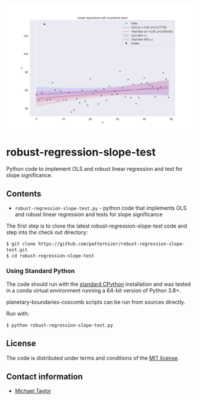 ![image](https://github.com/patternizer/robust-regression-slope-test/blob/main/linear-regression-comparison-with-uncertainty.png)

# robust-regression-slope-test

Python code to implement OLS and robust linear regression and test for slope significance.

## Contents

* `robust-regression-slope-test.py` - python code that implements OLS and robust linear regression and tests for slope significance

The first step is to clone the latest robust-regression-slope-test code and step into the check out directory: 

    $ git clone https://github.com/patternizer/robust-regression-slope-test.git
    $ cd robust-regression-slope-test

### Using Standard Python

The code should run with the [standard CPython](https://www.python.org/downloads/) installation and was tested in a conda virtual environment running a 64-bit version of Python 3.8+.

planetary-boundaries-coxcomb scripts can be run from sources directly.

Run with:

    $ python robust-regression-slope-test.py

## License

The code is distributed under terms and conditions of the  [MIT license](https://opensource.org/licenses/MIT).

## Contact information

* [Michael Taylor](patternizer@proton.me)


